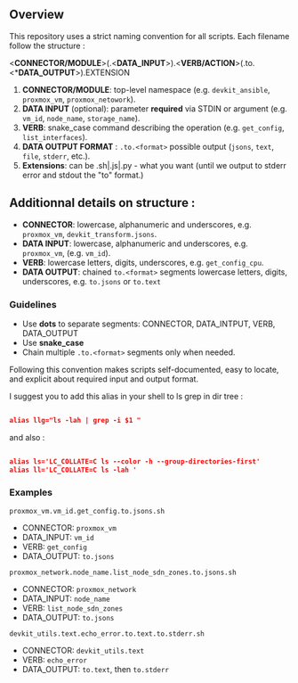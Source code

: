 

## Overview

This repository uses a strict naming convention for all scripts. Each filename follow the structure :


<**CONNECTOR/MODULE**>(.<**DATA_INPUT**>).<**VERB/ACTION**>(.to.<***DATA_OUTPUT**>).EXTENSION



1. **CONNECTOR/MODULE**: top-level namespace (e.g. `devkit_ansible`, `proxmox_vm`, `proxmox_netowork`).
2. **DATA INPUT** (optional): parameter **required** via STDIN or argument (e.g. `vm_id`, `node_name`, `storage_name`).
3. **VERB**: snake_case command describing the operation (e.g. `get_config`, `list_interfaces`).
4. **DATA OUTPUT FORMAT** : `.to.<format>` possible output (`jsons`, `text`, `file`, `stderr`, etc.).
5. **Extensions**: can be .sh|.js|.py - what you want (until we output to stderr error and stdout the "to" format.)



## Additionnal details on structure : 

- **CONNECTOR**: lowercase, alphanumeric and underscores, e.g. `proxmox_vm`, `devkit_transform.jsons`.
- **DATA INPUT**: lowercase, alphanumeric and underscores, e.g. `proxmox_vm`,  (e.g. `vm_id`).
- **VERB**: lowercase letters, digits, underscores, e.g. `get_config_cpu`.
- **DATA OUTPUT**: chained `to.<format>` segments lowercase letters, digits, underscores, e.g. `to.jsons` or `to.text`


### Guidelines

- Use **dots** to separate segments: CONNECTOR, DATA_INTPUT, VERB, DATA_OUTPUT
- Use **snake_case** 
- Chain multiple `.to.<format>` segments only when needed.


Following this convention makes scripts self-documented, easy to locate, and explicit about required input and output format.

I suggest you to add this alias in your shell to ls grep in dir tree : 

```json

alias llg="ls -lah | grep -i $1 " 

```

and also : 

```json 

alias ls='LC_COLLATE=C ls --color -h --group-directories-first'
alias ll='LC_COLLATE=C ls -lah '

```

### Examples 

`proxmox_vm.vm_id.get_config.to.jsons.sh`
- CONNECTOR: `proxmox_vm`  
- DATA_INPUT: `vm_id`  
- VERB: `get_config`  
- DATA_OUTPUT: `to.jsons`

`proxmox_network.node_name.list_node_sdn_zones.to.jsons.sh`
- CONNECTOR: `proxmox_network`  
- DATA_INPUT: `node_name`  
- VERB: `list_node_sdn_zones`  
- DATA_OUTPUT: `to.jsons`

`devkit_utils.text.echo_error.to.text.to.stderr.sh`
- CONNECTOR: `devkit_utils.text`  
- VERB: `echo_error`  
- DATA_OUTPUT: `to.text`, then `to.stderr`
